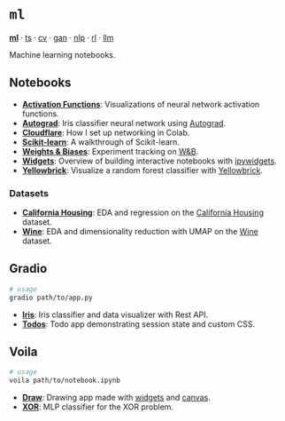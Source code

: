 # `ml`

[**ml**](https://github.com/adamelliotfields/ml) · [ts](https://github.com/adamelliotfields/ts) · [cv](https://github.com/adamelliotfields/cv) · [gan](https://github.com/adamelliotfields/gan) · [nlp](https://github.com/adamelliotfields/nlp) · [rl](https://github.com/adamelliotfields/rl) · [llm](https://github.com/adamelliotfields/llm)

Machine learning notebooks.

## Notebooks

* [**Activation Functions**](./notebooks/activation_functions.ipynb): Visualizations of neural network activation functions.
* [**Autograd**](./notebooks/autograd.ipynb): Iris classifier neural network using [Autograd](https://github.com/HIPS/autograd).
* [**Cloudflare**](./notebooks/cloudflare.ipynb): How I set up networking in Colab.
* [**Scikit-learn**](./notebooks/sklearn.ipynb): A walkthrough of Scikit-learn.
* [**Weights & Biases**](./notebooks/wandb.ipynb): Experiment tracking on [W&B](https://wandb.ai).
* [**Widgets**](./notebooks/widgets.ipynb): Overview of building interactive notebooks with [ipywidgets](https://github.com/jupyter-widgets/ipywidgets).
* [**Yellowbrick**](./notebooks/yellowbrick.ipynb): Visualize a random forest classifier with [Yellowbrick](https://github.com/DistrictDataLabs/yellowbrick).

### Datasets

* [**California Housing**](./notebooks/california_housing.ipynb): EDA and regression on the [California Housing](https://www.dcc.fc.up.pt/~ltorgo/Regression/cal_housing.html) dataset.
* [**Wine**](./notebooks/wine.ipynb): EDA and dimensionality reduction with UMAP on the [Wine](https://scikit-learn.org/stable/modules/generated/sklearn.datasets.load_wine.html) dataset.

## Gradio

```sh
# usage
gradio path/to/app.py
```

* [**Iris**](./gradio/iris.py): Iris classifier and data visualizer with Rest API.
* [**Todos**](./gradio/todos.py): Todo app demonstrating session state and custom CSS.

## Voila

```sh
# usage
voila path/to/notebook.ipynb
```

* [**Draw**](./voila/draw.ipynb): Drawing app made with [widgets](https://github.com/jupyter-widgets/ipywidgets) and [canvas](https://github.com/jupyter-widgets-contrib/ipycanvas).
* [**XOR**](./voila/xor.ipynb): MLP classifier for the XOR problem.
